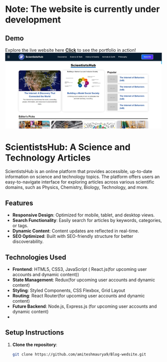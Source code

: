 # Note: The website is currently under development 
## Demo
Explore the live website here [**Click**](https://amitesh-maurya.github.io/Blog-Website/)
to see the portfolio in action!
![Website Screenshot](Screenshot-image.jpeg) <!-- For local images -->


# ScientistsHub: A Science and Technology Articles

ScientistsHub is an online platform that provides accessible, up-to-date information on science and technology topics. The platform offers users an easy-to-navigate interface for exploring articles across various scientific domains, such as Physics, Chemistry, Biology, Technology, and more.

## Features

- **Responsive Design**: Optimized for mobile, tablet, and desktop views.
- **Search Functionality**: Easily search for articles by keywords, categories, or tags.
- **Dynamic Content**: Content updates are reflected in real-time.
- **SEO Optimized**: Built with SEO-friendly structure for better discoverability.

## Technologies Used

- **Frontend**: HTML5, CSS3, JavaScript ( React.js(for upcoming user accounts and dynamic content))
- **State Management**: Redux(for upcoming user accounts and dynamic content)
- **Styling**: Styled Components, CSS Flexbox, Grid Layout
- **Routing**: React Router(for upcoming user accounts and dynamic content)
- **Future Backend**: Node.js, Express.js (for upcoming user accounts and dynamic content)
- 

## Setup Instructions

1. **Clone the repository**:
   ```bash
   git clone https://github.com/amiteshmaurya9/Blog-wedsite.git

   
